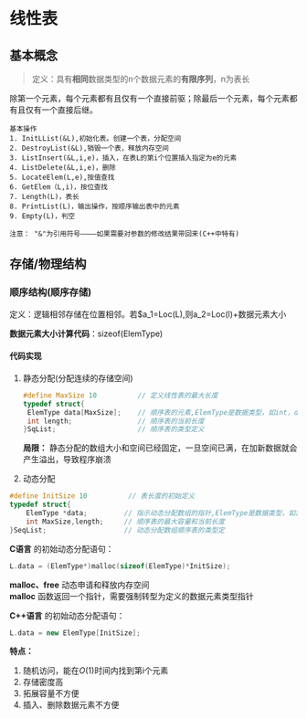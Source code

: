 <!--
 * @Description: 
 * @Author: HZQ
 * @Date: 2020-11-09 20:55:44
 * @LastEditTime: 2020-11-20 17:05:22
-->

# 线性表

## 基本概念

> 定义：具有**相同**数据类型的n个数据元素的**有限序列**，n为表长

除第一个元素，每个元素都有且仅有一个直接前驱；除最后一个元素，每个元素都有且仅有一个直接后继。

```Txt
基本操作
1. InitLList(&L),初始化表。创建一个表，分配空间
2. DestroyList(&L),销毁一个表，释放内存空间
3. ListInsert(&L,i,e)，插入，在表L的第i个位置插入指定为e的元素
4. ListDelete(&L,i,e)，删除
5. LocateElem(L,e),按值查找
6. GetElem（L,i)，按位查找
7. Length(L)，表长
8. PrintList(L)，输出操作，按顺序输出表中的元素
9. Empty(L)，判空

注意： "&"为引用符号————如果需要对参数的修改结果带回来(C++中特有)
```

## 存储/物理结构

### 顺序结构(顺序存储)

定义：逻辑相邻存储在位置相邻。若$a_1=Loc(L),则a_2=Loc(l)+数据元素大小

**数据元素大小计算代码**：sizeof(ElemType)  

#### 代码实现

1. 静态分配(分配连续的存储空间)

    ```C
    #define MaxSize 10          // 定义线性表的最大长度
    typedef struct{
     ElemType data[MaxSize];    // 顺序表的元素,ElemType是数据类型，如int，double
     int length;                // 顺序表的当前长度
    }SqList;                    // 顺序表的类型定义
    ```

    **局限：** 静态分配的数组大小和空间已经固定，一旦空间已满，在加新数据就会产生溢出，导致程序崩溃

2. 动态分配

```C
#define InitSize 10          // 表长度的初始定义
typedef struct{
    ElemType *data;         // 指示动态分配数组的指针,ElemType是数据类型，如int，double
    int MaxSize,length;     // 顺序表的最大容量和当前长度
}SeqList;                   // 动态分配数组顺序表的类型定
```

**C语言** 的初始动态分配语句：

```C  
L.data = (ElemType*)malloc(sizeof(ElemType)*InitSize);
```

**malloc、free** 动态申请和释放内存空间  
**malloc** 函数返回一个指针，需要强制转型为定义的数据元素类型指针

**C++语言** 的初始动态分配语句：  

```C++
L.data = new ElemType[InitSize];
```

**特点：**

1. 随机访问，能在$O(1)$时间内找到第i个元素
2. 存储密度高
3. 拓展容量不方便
4. 插入、删除数据元素不方便
